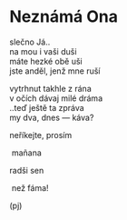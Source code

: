Neznámá Ona
===========
  
slečno Já..  
na mou i vaši duši  
máte hezké obě uši  
jste anděl, jenž mne ruší

vytrhnut takhle z rána  
v očích dávaj milé dráma  
..teď ještě ta zpráva  
my dva, dnes — káva?  

neříkejte, prosím

&nbsp;mañana

radši sen

&nbsp;než fáma!

(pj)  
  
